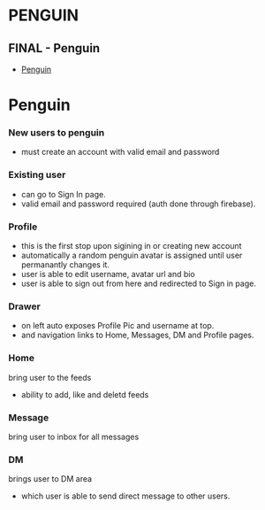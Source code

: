 # PENGUIN 

## FINAL - Penguin
- [Penguin](https://ericnygma.github.io/DMD4470/final/penguin/)

# Penguin 
### New users to penguin
- must create an account with valid email and password
### Existing user
- can go to Sign In page.
- valid email and password required (auth done through firebase). 
### Profile
- this is the first stop upon sigining in or creating new account
- automatically a random penguin avatar is assigned until user permanantly changes it.
- user is able to edit username, avatar url and bio
- user is able to sign out from here and redirected to Sign in page.
### Drawer
- on left auto exposes Profile Pic and username at top.
- and navigation links to Home, Messages, DM and Profile pages.  
### Home
 bring user to the feeds
 - ability to add, like and deletd feeds
### Message
 bring user to inbox for all messages
 ### DM
 brings user to DM area
 - which user is able to send direct message to other users.




 




